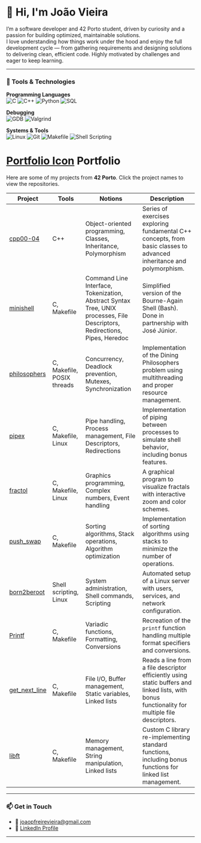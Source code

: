 # 👋 Hi, I'm João Vieira

I’m a software developer and 42 Porto student, driven by curiosity and a passion for building optimized, maintainable solutions.  
I love understanding how things work under the hood and enjoy the full development cycle — from gathering requirements and designing solutions to delivering clean, efficient code.
Highly motivated by challenges and eager to keep learning.

---

### 🧰 Tools & Technologies

**Programming Languages**  
![C](https://img.shields.io/badge/-C-00599C?logo=c&logoColor=white&style=flat)
![C++](https://img.shields.io/badge/-C++-00599C?logo=cplusplus&logoColor=white&style=flat)
![Python](https://img.shields.io/badge/-Python-3776AB?logo=python&logoColor=white&style=flat)
![SQL](https://img.shields.io/badge/-SQL-4479A1?logo=postgresql&logoColor=white&style=flat)

**Debugging**  
![GDB](https://img.shields.io/badge/-GDB-FF6F00?style=flat)
![Valgrind](https://img.shields.io/badge/-Valgrind-4E9A06?style=flat)

**Systems & Tools**  
![Linux](https://img.shields.io/badge/-Linux-FCC624?logo=linux&logoColor=black&style=flat)
![Git](https://img.shields.io/badge/-Git-F05032?logo=git&logoColor=white&style=flat)
![Makefile](https://img.shields.io/badge/-Makefile-6C757D?style=flat)
![Shell Scripting](https://img.shields.io/badge/-Shell%20Scripting-121011?logo=gnu-bash&logoColor=white&style=flat)

# [Portfolio Icon](https://cdn-icons-png.flaticon.com/512/1828/1828817.png) Portfolio

Here are some of my projects from **42 Porto**. Click the project names to view the repositories.

| Project | Tools | Notions | Description |
|---------|-------|---------|-------------|
| [cpp00-04](https://github.com/jvieira96/cpp00-04) | C++ | Object-oriented programming, Classes, Inheritance, Polymorphism | Series of exercises exploring fundamental C++ concepts, from basic classes to advanced inheritance and polymorphism. |
| [minishell](https://github.com/jvieira96/42_minishell) | C, Makefile | Command Line Interface, Tokenization, Abstract Syntax Tree, UNIX processes, File Descriptors, Redirections, Pipes, Heredoc | Simplified version of the Bourne-Again Shell (Bash). Done in partnership with José Júnior. |
| [philosophers](https://github.com/jvieira96/42_philosophers) | C, Makefile, POSIX threads | Concurrency, Deadlock prevention, Mutexes, Synchronization | Implementation of the Dining Philosophers problem using multithreading and proper resource management. |
| [pipex](https://github.com/jvieira96/42_pipex) | C, Makefile, Linux | Pipe handling, Process management, File Descriptors, Redirections | Implementation of piping between processes to simulate shell behavior, including bonus features. |
| [fractol](https://github.com/jvieira96/42_fractol) | C, Makefile, Linux | Graphics programming, Complex numbers, Event handling | A graphical program to visualize fractals with interactive zoom and color schemes. |
| [push_swap](https://github.com/jvieira96/42_push_swap) | C, Makefile | Sorting algorithms, Stack operations, Algorithm optimization | Implementation of sorting algorithms using stacks to minimize the number of operations. |
| [born2beroot](https://github.com/jvieira96/42_born2beroot) | Shell scripting, Linux | System administration, Shell commands, Scripting | Automated setup of a Linux server with users, services, and network configuration. |
| [Printf](https://github.com/jvieira96/42_ft_printf) | C, Makefile | Variadic functions, Formatting, Conversions | Recreation of the `printf` function handling multiple format specifiers and conversions. |
| [get_next_line](https://github.com/jvieira96/42_get_next_line_with_list) | C, Makefile | File I/O, Buffer management, Static variables, Linked lists | Reads a line from a file descriptor efficiently using static buffers and linked lists, with bonus functionality for multiple file descriptors. |
| [libft](https://github.com/jvieira96/42_libft) | C, Makefile | Memory management, String manipulation, Linked lists | Custom C library re-implementing standard functions, including bonus functions for linked list management. |




---

### 📫 Get in Touch
- 📧 joaopfreirevieira@gmail.com 
- 💼 [LinkedIn Profile](https://linkedin.com/in/jvieira96)  

---
